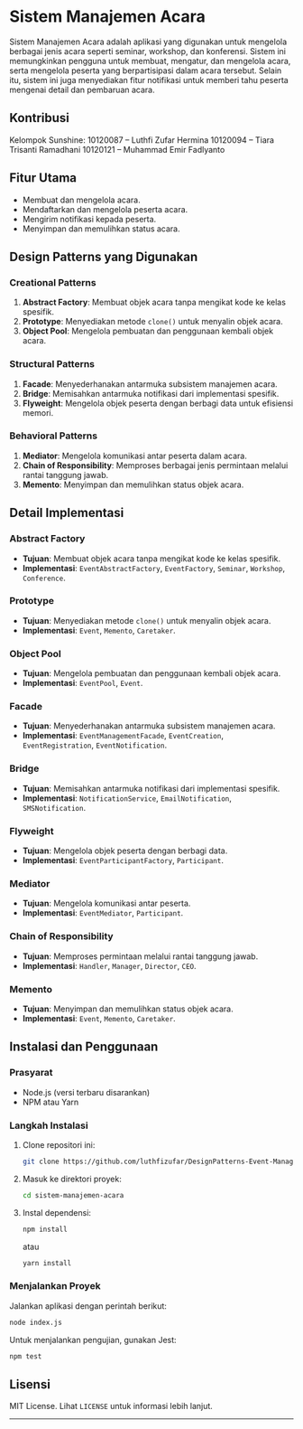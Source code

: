 # Sistem Manajemen Acara

Sistem Manajemen Acara adalah aplikasi yang digunakan untuk mengelola berbagai jenis acara seperti seminar, workshop, dan konferensi. Sistem ini memungkinkan pengguna untuk membuat, mengatur, dan mengelola acara, serta mengelola peserta yang berpartisipasi dalam acara tersebut. Selain itu, sistem ini juga menyediakan fitur notifikasi untuk memberi tahu peserta mengenai detail dan pembaruan acara.

## Kontribusi

 Kelompok Sunshine:
10120087 – Luthfi Zufar Hermina
10120094 – Tiara Trisanti Ramadhani
10120121 – Muhammad Emir Fadlyanto

## Fitur Utama
- Membuat dan mengelola acara.
- Mendaftarkan dan mengelola peserta acara.
- Mengirim notifikasi kepada peserta.
- Menyimpan dan memulihkan status acara.

## Design Patterns yang Digunakan

### Creational Patterns
1. **Abstract Factory**: Membuat objek acara tanpa mengikat kode ke kelas spesifik.
2. **Prototype**: Menyediakan metode `clone()` untuk menyalin objek acara.
3. **Object Pool**: Mengelola pembuatan dan penggunaan kembali objek acara.

### Structural Patterns
1. **Facade**: Menyederhanakan antarmuka subsistem manajemen acara.
2. **Bridge**: Memisahkan antarmuka notifikasi dari implementasi spesifik.
3. **Flyweight**: Mengelola objek peserta dengan berbagi data untuk efisiensi memori.

### Behavioral Patterns
1. **Mediator**: Mengelola komunikasi antar peserta dalam acara.
2. **Chain of Responsibility**: Memproses berbagai jenis permintaan melalui rantai tanggung jawab.
3. **Memento**: Menyimpan dan memulihkan status objek acara.

## Detail Implementasi

### Abstract Factory
- **Tujuan**: Membuat objek acara tanpa mengikat kode ke kelas spesifik.
- **Implementasi**: `EventAbstractFactory`, `EventFactory`, `Seminar`, `Workshop`, `Conference`.

### Prototype
- **Tujuan**: Menyediakan metode `clone()` untuk menyalin objek acara.
- **Implementasi**: `Event`, `Memento`, `Caretaker`.

### Object Pool
- **Tujuan**: Mengelola pembuatan dan penggunaan kembali objek acara.
- **Implementasi**: `EventPool`, `Event`.

### Facade
- **Tujuan**: Menyederhanakan antarmuka subsistem manajemen acara.
- **Implementasi**: `EventManagementFacade`, `EventCreation`, `EventRegistration`, `EventNotification`.

### Bridge
- **Tujuan**: Memisahkan antarmuka notifikasi dari implementasi spesifik.
- **Implementasi**: `NotificationService`, `EmailNotification`, `SMSNotification`.

### Flyweight
- **Tujuan**: Mengelola objek peserta dengan berbagi data.
- **Implementasi**: `EventParticipantFactory`, `Participant`.

### Mediator
- **Tujuan**: Mengelola komunikasi antar peserta.
- **Implementasi**: `EventMediator`, `Participant`.

### Chain of Responsibility
- **Tujuan**: Memproses permintaan melalui rantai tanggung jawab.
- **Implementasi**: `Handler`, `Manager`, `Director`, `CEO`.

### Memento
- **Tujuan**: Menyimpan dan memulihkan status objek acara.
- **Implementasi**: `Event`, `Memento`, `Caretaker`.

## Instalasi dan Penggunaan

### Prasyarat
- Node.js (versi terbaru disarankan)
- NPM atau Yarn

### Langkah Instalasi
1. Clone repositori ini:
    ```bash
    git clone https://github.com/luthfizufar/DesignPatterns-Event-Management-System
    ```
2. Masuk ke direktori proyek:
    ```bash
    cd sistem-manajemen-acara
    ```
3. Instal dependensi:
    ```bash
    npm install
    ```
    atau
    ```bash
    yarn install
    ```

### Menjalankan Proyek
Jalankan aplikasi dengan perintah berikut:
```bash
node index.js
```

Untuk menjalankan pengujian, gunakan Jest:
```bash
npm test
```
## Lisensi

MIT License. Lihat `LICENSE` untuk informasi lebih lanjut.

---
